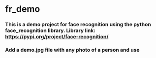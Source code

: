 # fr_demo
### This is a demo project for face recognition using the python face_recognition library. Library link: https://pypi.org/project/face-recognition/
### Add a demo.jpg file with any photo of a person and use
